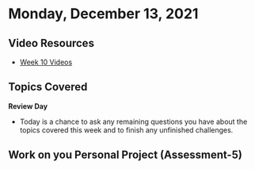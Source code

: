 # Monday, December 13, 2021

## Video Resources
- [Week 10 Videos](https://www.youtube.com/watch?v=MZsgo-nkEY0&list=PLu0CiQ7bzwERqTICz00ppIjH3GTu1cYK6)

## Topics Covered
**Review Day**
  - Today is a chance to ask any remaining questions you have about the topics covered this week and to finish any unfinished challenges.

## Work on you Personal Project (Assessment-5)



